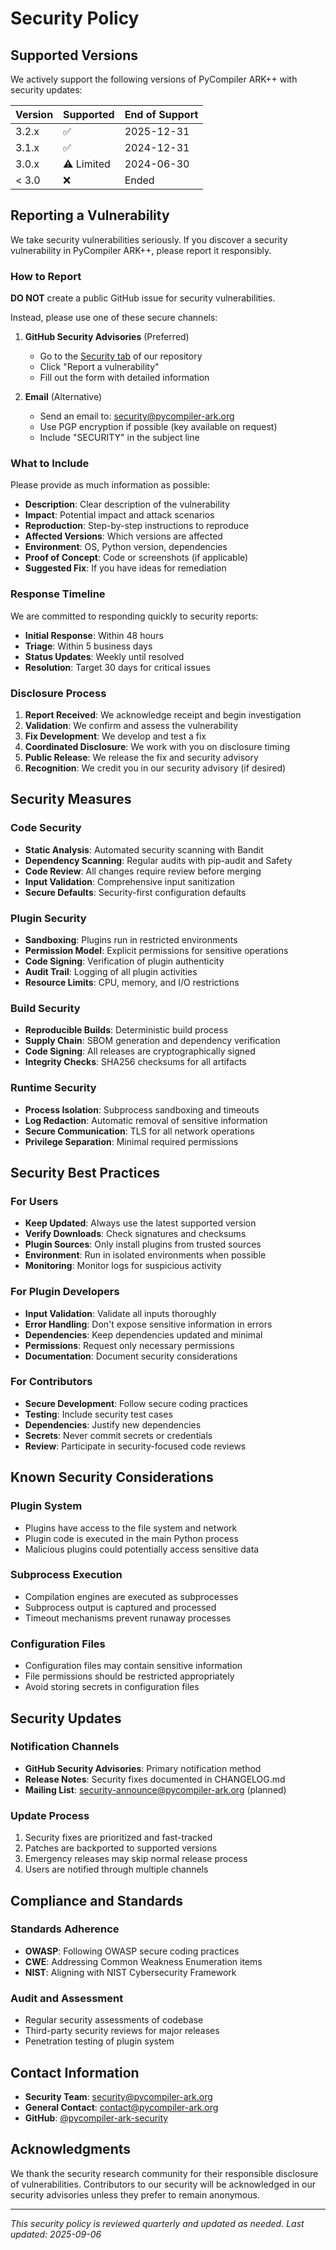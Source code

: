 # Security Policy

## Supported Versions

We actively support the following versions of PyCompiler ARK++ with security updates:

| Version | Supported          | End of Support |
| ------- | ------------------ | -------------- |
| 3.2.x   | :white_check_mark: | 2025-12-31     |
| 3.1.x   | :white_check_mark: | 2024-12-31     |
| 3.0.x   | :warning: Limited  | 2024-06-30     |
| < 3.0   | :x:                | Ended          |

## Reporting a Vulnerability

We take security vulnerabilities seriously. If you discover a security vulnerability in PyCompiler ARK++, please report it responsibly.

### How to Report

**DO NOT** create a public GitHub issue for security vulnerabilities.

Instead, please use one of these secure channels:

1. **GitHub Security Advisories** (Preferred)
   - Go to the [Security tab](https://github.com/your-org/pycompiler-ark/security) of our repository
   - Click "Report a vulnerability"
   - Fill out the form with detailed information

2. **Email** (Alternative)
   - Send an email to: security@pycompiler-ark.org
   - Use PGP encryption if possible (key available on request)
   - Include "SECURITY" in the subject line

### What to Include

Please provide as much information as possible:

- **Description**: Clear description of the vulnerability
- **Impact**: Potential impact and attack scenarios
- **Reproduction**: Step-by-step instructions to reproduce
- **Affected Versions**: Which versions are affected
- **Environment**: OS, Python version, dependencies
- **Proof of Concept**: Code or screenshots (if applicable)
- **Suggested Fix**: If you have ideas for remediation

### Response Timeline

We are committed to responding quickly to security reports:

- **Initial Response**: Within 48 hours
- **Triage**: Within 5 business days
- **Status Updates**: Weekly until resolved
- **Resolution**: Target 30 days for critical issues

### Disclosure Process

1. **Report Received**: We acknowledge receipt and begin investigation
2. **Validation**: We confirm and assess the vulnerability
3. **Fix Development**: We develop and test a fix
4. **Coordinated Disclosure**: We work with you on disclosure timing
5. **Public Release**: We release the fix and security advisory
6. **Recognition**: We credit you in our security advisory (if desired)

## Security Measures

### Code Security

- **Static Analysis**: Automated security scanning with Bandit
- **Dependency Scanning**: Regular audits with pip-audit and Safety
- **Code Review**: All changes require review before merging
- **Input Validation**: Comprehensive input sanitization
- **Secure Defaults**: Security-first configuration defaults

### Plugin Security

- **Sandboxing**: Plugins run in restricted environments
- **Permission Model**: Explicit permissions for sensitive operations
- **Code Signing**: Verification of plugin authenticity
- **Audit Trail**: Logging of all plugin activities
- **Resource Limits**: CPU, memory, and I/O restrictions

### Build Security

- **Reproducible Builds**: Deterministic build process
- **Supply Chain**: SBOM generation and dependency verification
- **Code Signing**: All releases are cryptographically signed
- **Integrity Checks**: SHA256 checksums for all artifacts

### Runtime Security

- **Process Isolation**: Subprocess sandboxing and timeouts
- **Log Redaction**: Automatic removal of sensitive information
- **Secure Communication**: TLS for all network operations
- **Privilege Separation**: Minimal required permissions

## Security Best Practices

### For Users

- **Keep Updated**: Always use the latest supported version
- **Verify Downloads**: Check signatures and checksums
- **Plugin Sources**: Only install plugins from trusted sources
- **Environment**: Run in isolated environments when possible
- **Monitoring**: Monitor logs for suspicious activity

### For Plugin Developers

- **Input Validation**: Validate all inputs thoroughly
- **Error Handling**: Don't expose sensitive information in errors
- **Dependencies**: Keep dependencies updated and minimal
- **Permissions**: Request only necessary permissions
- **Documentation**: Document security considerations

### For Contributors

- **Secure Development**: Follow secure coding practices
- **Testing**: Include security test cases
- **Dependencies**: Justify new dependencies
- **Secrets**: Never commit secrets or credentials
- **Review**: Participate in security-focused code reviews

## Known Security Considerations

### Plugin System
- Plugins have access to the file system and network
- Plugin code is executed in the main Python process
- Malicious plugins could potentially access sensitive data

### Subprocess Execution
- Compilation engines are executed as subprocesses
- Subprocess output is captured and processed
- Timeout mechanisms prevent runaway processes

### Configuration Files
- Configuration files may contain sensitive information
- File permissions should be restricted appropriately
- Avoid storing secrets in configuration files

## Security Updates

### Notification Channels
- **GitHub Security Advisories**: Primary notification method
- **Release Notes**: Security fixes documented in CHANGELOG.md
- **Mailing List**: security-announce@pycompiler-ark.org (planned)

### Update Process
1. Security fixes are prioritized and fast-tracked
2. Patches are backported to supported versions
3. Emergency releases may skip normal release process
4. Users are notified through multiple channels

## Compliance and Standards

### Standards Adherence
- **OWASP**: Following OWASP secure coding practices
- **CWE**: Addressing Common Weakness Enumeration items
- **NIST**: Aligning with NIST Cybersecurity Framework

### Audit and Assessment
- Regular security assessments of codebase
- Third-party security reviews for major releases
- Penetration testing of plugin system

## Contact Information

- **Security Team**: security@pycompiler-ark.org
- **General Contact**: contact@pycompiler-ark.org
- **GitHub**: [@pycompiler-ark-security](https://github.com/pycompiler-ark-security)

## Acknowledgments

We thank the security research community for their responsible disclosure of vulnerabilities. Contributors to our security will be acknowledged in our security advisories unless they prefer to remain anonymous.

---

*This security policy is reviewed quarterly and updated as needed.*
*Last updated: 2025-09-06*
